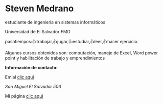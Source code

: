# Steven Medrano
estudiante de ingenieria en sistemas informáticos

Universidad de El Salvador FMO

pasatiempos:👍trabajar,👍jugar,👍estudiar,👍leer,👍hacer ejercicio. 

Algunos cursos obtenidos son: computación, manejo de Excel, Word power point y habilitación de trabajo y emprendimientos 

**Información de contacto:**

Emial [clic aquí](https://mc18055@ues.edu.sv/)

*San Miguel*
*El Salvador*
*503*

Mi página [clic aqui](https://medranosteven.github.io/Ejemplo-de-mi-pagina-web/) 
